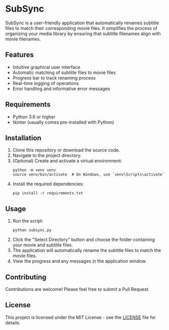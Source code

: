 # SubSync

SubSync is a user-friendly application that automatically renames subtitle files to match their corresponding movie files. It simplifies the process of organizing your media library by ensuring that subtitle filenames align with movie filenames.

## Features

- Intuitive graphical user interface
- Automatic matching of subtitle files to movie files
- Progress bar to track renaming process
- Real-time logging of operations
- Error handling and informative error messages

## Requirements

- Python 3.6 or higher
- tkinter (usually comes pre-installed with Python)

## Installation

1. Clone this repository or download the source code.
2. Navigate to the project directory.
3. (Optional) Create and activate a virtual environment:
   ```
   python -m venv venv
   source venv/bin/activate  # On Windows, use `venv\Scripts\activate`
   ```
4. Install the required dependencies:
   ```
   pip install -r requirements.txt
   ```

## Usage

1. Run the script:
   ```
   python subsync.py
   ```
2. Click the "Select Directory" button and choose the folder containing your movie and subtitle files.
3. The application will automatically rename the subtitle files to match the movie files.
4. View the progress and any messages in the application window.

## Contributing

Contributions are welcome! Please feel free to submit a Pull Request.

## License

This project is licensed under the MIT License - see the [LICENSE](LICENSE) file for details.